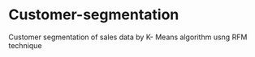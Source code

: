 # Customer-segmentation
Customer segmentation of sales data by K- Means algorithm usng RFM technique

